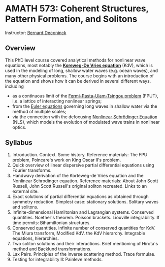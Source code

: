 # AMATH 573: Coherent Structures, Pattern Formation, and Solitons
Instructor: [Bernard Deconinck](https://depts.washington.edu/bdecon/bernard/)

## Overview
This PhD level course covered analytical methods for nonlinear wave equations, most notably the **[Koreweg-De Vries equation](https://en.wikipedia.org/wiki/Korteweg–De_Vries_equation)** (KdV), which is used in the modeling of long, shallow water waves (e.g. ocean waves), and many other physical problems. The course begins with an introduction of the equation and shows how it can be derived in several different ways, including 
-  as a continuous limit of the [Fermi-Pasta-Ulam-Tsingou problem](https://en.wikipedia.org/wiki/Fermi–Pasta–Ulam–Tsingou_problem) (FPUT), i.e. a lattice of interacting nonlinear springs;
- from the [Euler equations](https://en.wikipedia.org/wiki/Euler_equations_(fluid_dynamics)) governing long waves in shallow water via the method of multiple scales;
- via the connection with the defocusing [Nonlinear Schrödinger Equation](https://en.wikipedia.org/wiki/Nonlinear_Schrödinger_equation) (NLS), which models the evolution of modulated wave trains in nonlinear optics.


## Syllabus
1. Introduction. Context. Some history. Reference materials: The FPU problem, Poincare's work on King Oscar II's problem.
2. Quick overview of linear dispersive partial differential equations using Fourier transforms.
3. Handwavy derivation of the Korteweg-de Vries equation and the Nonlinear Schrodinger equation. Reference materials: About John Scott Russell, John Scott Russell's original soliton recreated. Links to an external site.
4. Exact solutions of partial differential equations as obtained through symmetry reduction. Simplest case: stationary solutions. Solitary waves and solitons.
5. Infinite-dimensional Hamiltonian and Lagrangian systems. Conserved quantities. Noether's theorem. Poisson brackets. Liouville integrability. If time permits: Bihamiltonian structures.
6. Conserved quantities. Infinite number of conserved quantities for KdV. The Miura transform, Modified KdV. the KdV hierarchy. Integrable equations, hierarchies.
7. Two soliton solutions and their interactions. Brief mentioning of Hirota's method and Backlund transformations.
8. Lax Pairs. Principles of the inverse scattering method. Trace formulae.
9. Testing for integrability II: Painleve methods.